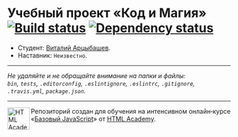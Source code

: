 # Учебный проект «Код и Магия» [![Build status][travis-image]][travis-url] [![Dependency status][dependency-image]][dependency-url]

* Студент: [Виталий Арцыбашев](https://up.htmlacademy.ru/javascript/8/user/78617).
* Наставник: `Неизвестно`.

---

_Не удаляйте и не обращайте внимание на папки и файлы:_<br>
_`bin`, `tests`, `.editorconfig`, `.eslintignore`, `.eslintrc`, `.gitignore`, `.travis.yml`, `package.json`._

---

<a href="https://htmlacademy.ru/intensive/javascript"><img align="left" width="50" height="50" title="HTML Academy" src="https://up.htmlacademy.ru/static/img/intensive/javascript/logo-for-github.svg"></a>

Репозиторий создан для обучения на интенсивном онлайн‑курсе «[Базовый JavaScript](https://htmlacademy.ru/intensive/javascript)» от [HTML Academy](https://htmlacademy.ru).

[travis-image]: https://travis-ci.org/htmlacademy-javascript/78617-code-and-magick.svg?branch=master
[travis-url]: https://travis-ci.org/htmlacademy-javascript/78617-code-and-magick
[dependency-image]: https://david-dm.org/htmlacademy-javascript/78617-code-and-magick.svg?style=flat-square
[dependency-url]: https://david-dm.org/htmlacademy-javascript/78617-code-and-magick
